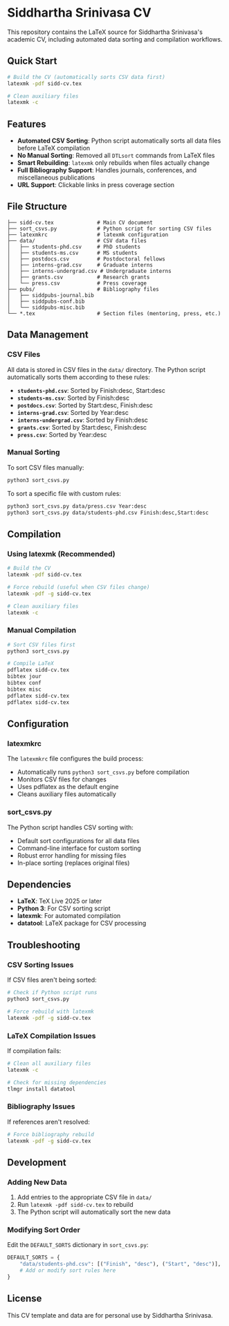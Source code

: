 # Siddhartha Srinivasa CV

This repository contains the LaTeX source for Siddhartha Srinivasa's academic CV, including automated data sorting and compilation workflows.

## Quick Start

```bash
# Build the CV (automatically sorts CSV data first)
latexmk -pdf sidd-cv.tex

# Clean auxiliary files
latexmk -c
```

## Features

- **Automated CSV Sorting**: Python script automatically sorts all data files before LaTeX compilation
- **No Manual Sorting**: Removed all `DTLsort` commands from LaTeX files
- **Smart Rebuilding**: `latexmk` only rebuilds when files actually change
- **Full Bibliography Support**: Handles journals, conferences, and miscellaneous publications
- **URL Support**: Clickable links in press coverage section

## File Structure

```
├── sidd-cv.tex              # Main CV document
├── sort_csvs.py             # Python script for sorting CSV files
├── latexmkrc                # latexmk configuration
├── data/                    # CSV data files
│   ├── students-phd.csv     # PhD students
│   ├── students-ms.csv      # MS students  
│   ├── postdocs.csv         # Postdoctoral fellows
│   ├── interns-grad.csv     # Graduate interns
│   ├── interns-undergrad.csv # Undergraduate interns
│   ├── grants.csv           # Research grants
│   └── press.csv            # Press coverage
├── pubs/                    # Bibliography files
│   ├── siddpubs-journal.bib
│   ├── siddpubs-conf.bib
│   └── siddpubs-misc.bib
└── *.tex                    # Section files (mentoring, press, etc.)
```

## Data Management

### CSV Files
All data is stored in CSV files in the `data/` directory. The Python script automatically sorts them according to these rules:

- **`students-phd.csv`**: Sorted by Finish:desc, Start:desc
- **`students-ms.csv`**: Sorted by Finish:desc
- **`postdocs.csv`**: Sorted by Start:desc, Finish:desc
- **`interns-grad.csv`**: Sorted by Year:desc
- **`interns-undergrad.csv`**: Sorted by Finish:desc
- **`grants.csv`**: Sorted by Start:desc, Finish:desc
- **`press.csv`**: Sorted by Year:desc

### Manual Sorting
To sort CSV files manually:
```bash
python3 sort_csvs.py
```

To sort a specific file with custom rules:
```bash
python3 sort_csvs.py data/press.csv Year:desc
python3 sort_csvs.py data/students-phd.csv Finish:desc,Start:desc
```

## Compilation

### Using latexmk (Recommended)
```bash
# Build the CV
latexmk -pdf sidd-cv.tex

# Force rebuild (useful when CSV files change)
latexmk -pdf -g sidd-cv.tex

# Clean auxiliary files
latexmk -c
```

### Manual Compilation
```bash
# Sort CSV files first
python3 sort_csvs.py

# Compile LaTeX
pdflatex sidd-cv.tex
bibtex jour
bibtex conf  
bibtex misc
pdflatex sidd-cv.tex
pdflatex sidd-cv.tex
```

## Configuration

### latexmkrc
The `latexmkrc` file configures the build process:
- Automatically runs `python3 sort_csvs.py` before compilation
- Monitors CSV files for changes
- Uses pdflatex as the default engine
- Cleans auxiliary files automatically

### sort_csvs.py
The Python script handles CSV sorting with:
- Default sort configurations for all data files
- Command-line interface for custom sorting
- Robust error handling for missing files
- In-place sorting (replaces original files)

## Dependencies

- **LaTeX**: TeX Live 2025 or later
- **Python 3**: For CSV sorting script
- **latexmk**: For automated compilation
- **datatool**: LaTeX package for CSV processing

## Troubleshooting

### CSV Sorting Issues
If CSV files aren't being sorted:
```bash
# Check if Python script runs
python3 sort_csvs.py

# Force rebuild with latexmk
latexmk -pdf -g sidd-cv.tex
```

### LaTeX Compilation Issues
If compilation fails:
```bash
# Clean all auxiliary files
latexmk -c

# Check for missing dependencies
tlmgr install datatool
```

### Bibliography Issues
If references aren't resolved:
```bash
# Force bibliography rebuild
latexmk -pdf -g sidd-cv.tex
```

## Development

### Adding New Data
1. Add entries to the appropriate CSV file in `data/`
2. Run `latexmk -pdf sidd-cv.tex` to rebuild
3. The Python script will automatically sort the new data

### Modifying Sort Order
Edit the `DEFAULT_SORTS` dictionary in `sort_csvs.py`:
```python
DEFAULT_SORTS = {
    "data/students-phd.csv": [("Finish", "desc"), ("Start", "desc")],
    # Add or modify sort rules here
}
```

## License

This CV template and data are for personal use by Siddhartha Srinivasa.

